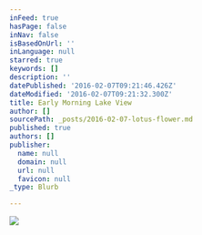 ```yaml
---
inFeed: true
hasPage: false
inNav: false
isBasedOnUrl: ''
inLanguage: null
starred: true
keywords: []
description: ''
datePublished: '2016-02-07T09:21:46.426Z'
dateModified: '2016-02-07T09:21:32.300Z'
title: Early Morning Lake View
author: []
sourcePath: _posts/2016-02-07-lotus-flower.md
published: true
authors: []
publisher:
  name: null
  domain: null
  url: null
  favicon: null
_type: Blurb

---
```

![](https://s3-us-west-2.amazonaws.com/the-grid-img/p/b4003af35e9505a288190b391beab1d4e9adbd00.jpg)